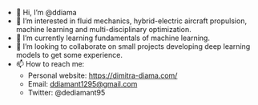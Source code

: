 - 👋 Hi, I’m @ddiama
- 👀 I’m interested in fluid mechanics, hybrid-electric aircraft propulsion, machine learning and multi-disciplinary optimization. 
- 🌱 I’m currently learning fundamentals of machine learning. 
- 💞️ I’m looking to collaborate on small projects developing deep learning models to get some experience. 
- 📫 How to reach me:
    - Personal website: https://dimitra-diama.com/
    - Email: ddiamant1295@gmail.com
    - Twitter: @dediamant95
